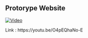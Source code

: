 ## Protorype Website

[![Video](https://img.youtube.com/vi/O4pEQhaNo-E/0.jpg)](https://www.youtube.com/watch?v=O4pEQhaNo-E)

<p>Link : https://youtu.be/O4pEQhaNo-E</p>
